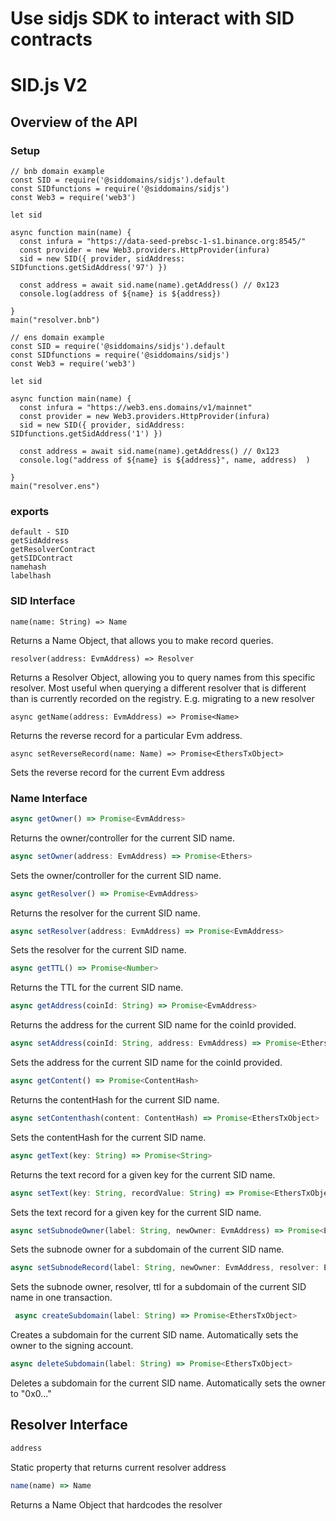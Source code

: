 # Use sidjs SDK to interact with SID contracts 


# SID.js V2

## Overview of the API

### Setup

```
// bnb domain example
const SID = require('@siddomains/sidjs').default      
const SIDfunctions = require('@siddomains/sidjs')                                                                                                                                                                                
const Web3 = require('web3')                                                                                                                

let sid 

async function main(name) {
  const infura = "https://data-seed-prebsc-1-s1.binance.org:8545/"  
  const provider = new Web3.providers.HttpProvider(infura)
  sid = new SID({ provider, sidAddress: SIDfunctions.getSidAddress('97') })

  const address = await sid.name(name).getAddress() // 0x123                                                                                
  console.log(address of ${name} is ${address})                                                                                           

}                                                                                                                                           
main("resolver.bnb")
```

```
// ens domain example
const SID = require('@siddomains/sidjs').default      
const SIDfunctions = require('@siddomains/sidjs')                                                                                                                                                                                
const Web3 = require('web3')                                                                                                                

let sid 

async function main(name) {
  const infura = "https://web3.ens.domains/v1/mainnet"
  const provider = new Web3.providers.HttpProvider(infura)
  sid = new SID({ provider, sidAddress: SIDfunctions.getSidAddress('1') })

  const address = await sid.name(name).getAddress() // 0x123                                                                                
  console.log("address of ${name} is ${address}", name, address)  )                                                                                           

}                                                                                                                                           
main("resolver.ens")

```

### exports

```
default - SID
getSidAddress
getResolverContract
getSIDContract
namehash
labelhash
```

### SID Interface

```
name(name: String) => Name
```

Returns a Name Object, that allows you to make record queries.

```
resolver(address: EvmAddress) => Resolver
```

Returns a Resolver Object, allowing you to query names from this specific resolver. Most useful when querying a different resolver that is different than is currently recorded on the registry. E.g. migrating to a new resolver

```
async getName(address: EvmAddress) => Promise<Name>
```

Returns the reverse record for a particular Evm address.

```
async setReverseRecord(name: Name) => Promise<EthersTxObject>
```

Sets the reverse record for the current Evm address

### Name Interface

```ts
async getOwner() => Promise<EvmAddress>
```

Returns the owner/controller for the current SID name.

```ts
async setOwner(address: EvmAddress) => Promise<Ethers>
```

Sets the owner/controller for the current SID name.

```ts
async getResolver() => Promise<EvmAddress>
```

Returns the resolver for the current SID name.

```ts
async setResolver(address: EvmAddress) => Promise<EvmAddress>
```

Sets the resolver for the current SID name.

```ts
async getTTL() => Promise<Number>
```

Returns the TTL for the current SID name.

```ts
async getAddress(coinId: String) => Promise<EvmAddress>
```

Returns the address for the current SID name for the coinId provided.

```ts
async setAddress(coinId: String, address: EvmAddress) => Promise<EthersTxObject>
```

Sets the address for the current SID name for the coinId provided.

```ts
async getContent() => Promise<ContentHash>
```

Returns the contentHash for the current SID name.

```ts
async setContenthash(content: ContentHash) => Promise<EthersTxObject>
```

Sets the contentHash for the current SID name.

```ts
async getText(key: String) => Promise<String>
```

Returns the text record for a given key for the current SID name.

```ts
async setText(key: String, recordValue: String) => Promise<EthersTxObject>
```

Sets the text record for a given key for the current SID name.

```ts
async setSubnodeOwner(label: String, newOwner: EvmAddress) => Promise<EthersTxObject>
```

Sets the subnode owner for a subdomain of the current SID name.

```ts
async setSubnodeRecord(label: String, newOwner: EvmAddress, resolver: EvmAddress, ttl: ?Number) => Promise<EthersTxObject>
```

Sets the subnode owner, resolver, ttl for a subdomain of the current SID name in one transaction.

```ts
 async createSubdomain(label: String) => Promise<EthersTxObject>
```

Creates a subdomain for the current SID name. Automatically sets the owner to the signing account.

```ts
async deleteSubdomain(label: String) => Promise<EthersTxObject>
```

Deletes a subdomain for the current SID name. Automatically sets the owner to "0x0..."

## Resolver Interface

```ts
address
```

Static property that returns current resolver address

```ts
name(name) => Name
```

Returns a Name Object that hardcodes the resolver
